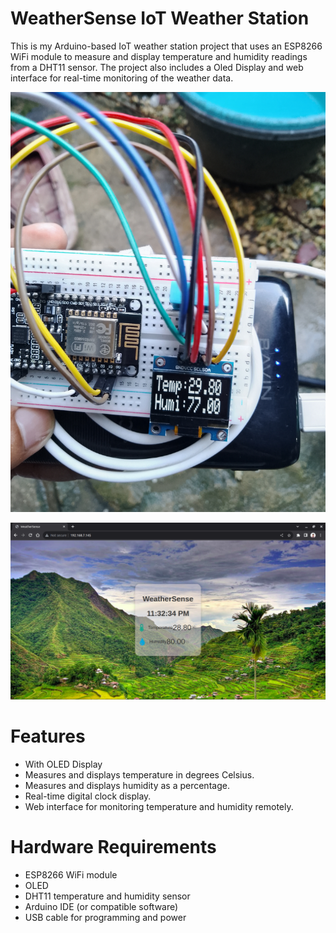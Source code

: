 # WeatherSense IoT Weather Station

This is my Arduino-based IoT weather station project that uses an ESP8266 WiFi module to measure and display temperature and humidity readings from a DHT11 sensor. The project also includes a Oled Display and web interface for real-time monitoring of the weather data.

![WeatherSense](p3.jpg)

![WeatherSense](picture2.png)

# Features
- With OLED Display
- Measures and displays temperature in degrees Celsius.
- Measures and displays humidity as a percentage.
- Real-time digital clock display.
- Web interface for monitoring temperature and humidity remotely.

# Hardware Requirements
- ESP8266 WiFi module
- OLED
- DHT11 temperature and humidity sensor
- Arduino IDE (or compatible software)
- USB cable for programming and power
